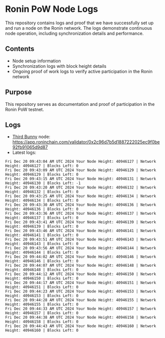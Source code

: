 # Ronin PoW Node Logs

This repository contains logs and proof that we have successfully set up and run a node on the Ronin network. The logs demonstrate continuous node operation, including synchronization details and performance.

## Contents

- Node setup information
- Synchronization logs with block height details
- Ongoing proof of work logs to verify active participation in the Ronin network

## Purpose

This repository serves as documentation and proof of participation in the Ronin PoW testnet.

## Logs

- [Third Bunny](https://thirdbunny.xyz/) node: https://app.roninchain.com/validator/0x2c96d7b5d1887222025ec9f0be92fb91065d9d87
- Latest logs:
```
Fri Dec 20 09:43:04 AM UTC 2024 Your Node Height: 40946127 | Network Height: 40946127 | Blocks Left: 0
Fri Dec 20 09:43:09 AM UTC 2024 Your Node Height: 40946129 | Network Height: 40946129 | Blocks Left: 0
Fri Dec 20 09:43:15 AM UTC 2024 Your Node Height: 40946131 | Network Height: 40946130 | Blocks Left: -1
Fri Dec 20 09:43:20 AM UTC 2024 Your Node Height: 40946132 | Network Height: 40946132 | Blocks Left: 0
Fri Dec 20 09:43:25 AM UTC 2024 Your Node Height: 40946134 | Network Height: 40946134 | Blocks Left: 0
Fri Dec 20 09:43:30 AM UTC 2024 Your Node Height: 40946136 | Network Height: 40946136 | Blocks Left: 0
Fri Dec 20 09:43:36 AM UTC 2024 Your Node Height: 40946137 | Network Height: 40946137 | Blocks Left: 0
Fri Dec 20 09:43:41 AM UTC 2024 Your Node Height: 40946139 | Network Height: 40946139 | Blocks Left: 0
Fri Dec 20 09:43:46 AM UTC 2024 Your Node Height: 40946141 | Network Height: 40946141 | Blocks Left: 0
Fri Dec 20 09:43:51 AM UTC 2024 Your Node Height: 40946143 | Network Height: 40946143 | Blocks Left: 0
Fri Dec 20 09:43:56 AM UTC 2024 Your Node Height: 40946144 | Network Height: 40946144 | Blocks Left: 0
Fri Dec 20 09:44:02 AM UTC 2024 Your Node Height: 40946146 | Network Height: 40946146 | Blocks Left: 0
Fri Dec 20 09:44:07 AM UTC 2024 Your Node Height: 40946148 | Network Height: 40946148 | Blocks Left: 0
Fri Dec 20 09:44:12 AM UTC 2024 Your Node Height: 40946150 | Network Height: 40946150 | Blocks Left: 0
Fri Dec 20 09:44:17 AM UTC 2024 Your Node Height: 40946151 | Network Height: 40946151 | Blocks Left: 0
Fri Dec 20 09:44:23 AM UTC 2024 Your Node Height: 40946153 | Network Height: 40946153 | Blocks Left: 0
Fri Dec 20 09:44:28 AM UTC 2024 Your Node Height: 40946155 | Network Height: 40946155 | Blocks Left: 0
Fri Dec 20 09:44:33 AM UTC 2024 Your Node Height: 40946157 | Network Height: 40946157 | Blocks Left: 0
Fri Dec 20 09:44:38 AM UTC 2024 Your Node Height: 40946158 | Network Height: 40946158 | Blocks Left: 0
Fri Dec 20 09:44:43 AM UTC 2024 Your Node Height: 40946160 | Network Height: 40946160 | Blocks Left: 0
```
